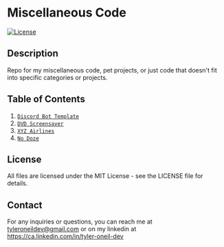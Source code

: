 # Miscellaneous Code

[![License](https://img.shields.io/badge/License-MIT-blue.svg)](https://opensource.org/licenses/MIT)

## Description

Repo for my miscellaneous code, pet projects, or just code that doesn't fit into specific categories or projects.

## Table of Contents

1. [`Discord Bot Template`](https://github.com/tyleroneil72/misc-code/tree/main/discord-bot)
2. [`DVD Screensaver`](https://github.com/tyleroneil72/misc-code/tree/main/dvd-screensaver)
3. [`XYZ Airlines`](https://github.com/tyleroneil72/misc-code/tree/main/xyz-airlines)
4. [`No Doze`](https://github.com/tyleroneil72/misc-code/tree/main/no-doze-mac)

## License

All files are licensed under the MIT License - see the LICENSE file for details.

## Contact

For any inquiries or questions, you can reach me at tyleroneildev@gmail.com
or on my linkedin at https://ca.linkedin.com/in/tyler-oneil-dev
